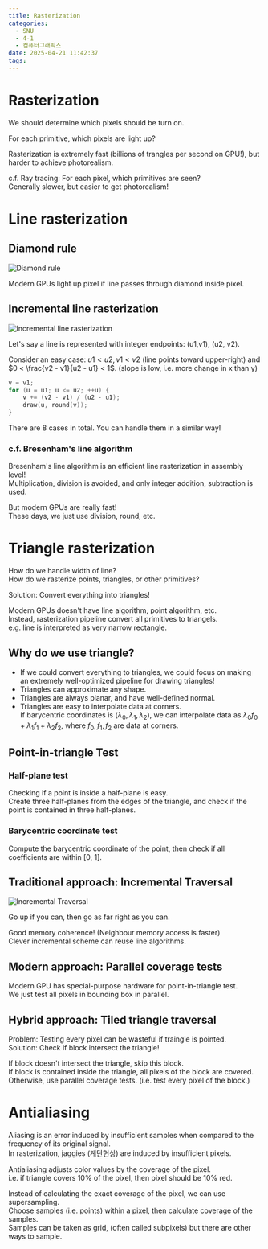 ```yaml
---
title: Rasterization
categories:
  - SNU
  - 4-1
  - 컴퓨터그래픽스
date: 2025-04-21 11:42:37
tags:
---
```


# Rasterization

We should determine which pixels should be turn on.

For each primitive, which pixels are light up?

Rasterization is extremely fast (billions of trangles per second on GPU!), but harder to achieve photorealism.

c.f. Ray tracing: For each pixel, which primitives are seen?  
Generally slower, but easier to get photorealism!

# Line rasterization

## Diamond rule

![Diamond rule](diamond_rule.png)

Modern GPUs light up pixel if line passes through diamond inside pixel.

## Incremental line rasterization

![Incremental line rasterization](incremental_line_rasterization.png)

Let's say a line is represented with integer endpoints: (u1,v1), (u2, v2).  

Consider an easy case: $u1 < u2, v1 < v2$ (line points toward upper-right) and $0 < \frac{v2 - v1}{u2 - u1} < 1$. (slope is low, i.e. more change in x than y)

```c
v = v1;
for (u = u1; u <= u2; ++u) {
    v += (v2 - v1) / (u2 - u1);
    draw(u, round(v));
}
```

There are 8 cases in total. You can handle them in a similar way!

### c.f. Bresenham's line algorithm

Bresenham's line algorithm is an efficient line rasterization in assembly level!  
Multiplication, division is avoided, and only integer addition, subtraction is used.

But modern GPUs are really fast!  
These days, we just use division, round, etc.

# Triangle rasterization

How do we handle width of line?  
How do we rasterize points, triangles, or other primitives?

Solution: Convert everything into triangles!

Modern GPUs doesn't have line algorithm, point algorithm, etc.  
Instead, rasterization pipeline convert all primitives to triangels.  
e.g. line is interpreted as very narrow rectangle.

## Why do we use triangle?

- If we could convert everything to triangles, we could focus on making an extremely well-optimized pipeline for drawing triangles!
- Triangles can approximate any shape.
- Triangles are always planar, and have well-defined normal.
- Triangles are easy to interpolate data at corners.  
  If barycentric coordinates is $(\lambda_0, \lambda_1, \lambda_2)$, we can interpolate data as $\lambda_0 f_0 + \lambda_1 f_1 + \lambda_2 f_2$, where $f_0, f_1, f_2$ are data at corners.

## Point-in-triangle Test

### Half-plane test

Checking if a point is inside a half-plane is easy.  
Create three half-planes from the edges of the triangle, and check if the point is contained in three half-planes.

### Barycentric coordinate test

Compute the barycentric coordinate of the point, then check if all coefficients are within [0, 1].

## Traditional approach: Incremental Traversal

![Incremental Traversal](incremental_traversal.png)

Go up if you can, then go as far right as you can.

Good memory coherence! (Neighbour memory access is faster)  
Clever incremental scheme can reuse line algorithms.

## Modern approach: Parallel coverage tests

Modern GPU has special-purpose hardware for point-in-triangle test.  
We just test all pixels in bounding box in parallel.

## Hybrid approach: Tiled triangle traversal

Problem: Testing every pixel can be wasteful if traingle is pointed.  
Solution: Check if block intersect the triangle!

If block doesn't intersect the triangle, skip this block.  
If block is contained inside the triangle, all pixels of the block are covered.  
Otherwise, use parallel coverage tests. (i.e. test every pixel of the block.)

# Antialiasing

Aliasing is an error induced by insufficient samples when compared to the frequency of its original signal.  
In rasterization, jaggies (계단현상) are induced by insufficient pixels.

Antialiasing adjusts color values by the coverage of the pixel.  
i.e. if triangle covers 10% of the pixel, then pixel should be 10% red.

Instead of calculating the exact coverage of the pixel, we can use supersampling.  
Choose samples (i.e. points) within a pixel, then calculate coverage of the samples.  
Samples can be taken as grid, (often called subpixels) but there are other ways to sample.
